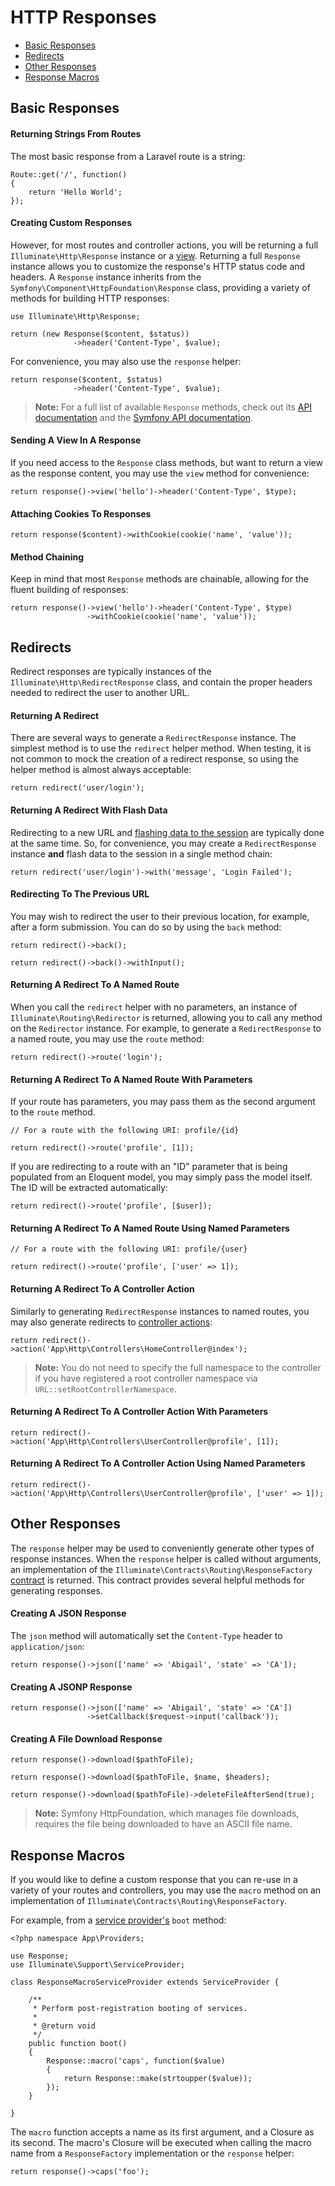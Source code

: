 # HTTP Responses

- [Basic Responses](#basic-responses)
- [Redirects](#redirects)
- [Other Responses](#other-responses)
- [Response Macros](#response-macros)

<a name="basic-responses"></a>
## Basic Responses

#### Returning Strings From Routes

The most basic response from a Laravel route is a string:

	Route::get('/', function()
	{
		return 'Hello World';
	});

#### Creating Custom Responses

However, for most routes and controller actions, you will be returning a full `Illuminate\Http\Response` instance or a [view](/5.0/views). Returning a full `Response` instance allows you to customize the response's HTTP status code and headers. A `Response` instance inherits from the `Symfony\Component\HttpFoundation\Response` class, providing a variety of methods for building HTTP responses:

	use Illuminate\Http\Response;

	return (new Response($content, $status))
	              ->header('Content-Type', $value);

For convenience, you may also use the `response` helper:

	return response($content, $status)
	              ->header('Content-Type', $value);

> **Note:** For a full list of available `Response` methods, check out its [API documentation](http://laravel.com/api/master/Illuminate/Http/Response.html) and the [Symfony API documentation](http://api.symfony.com/2.5/Symfony/Component/HttpFoundation/Response.html).

#### Sending A View In A Response

If you need access to the `Response` class methods, but want to return a view as the response content, you may use the `view` method for convenience:

	return response()->view('hello')->header('Content-Type', $type);

#### Attaching Cookies To Responses

	return response($content)->withCookie(cookie('name', 'value'));

#### Method Chaining

Keep in mind that most `Response` methods are chainable, allowing for the fluent building of responses:

	return response()->view('hello')->header('Content-Type', $type)
                     ->withCookie(cookie('name', 'value'));

<a name="redirects"></a>
## Redirects

Redirect responses are typically instances of the `Illuminate\Http\RedirectResponse` class, and contain the proper headers needed to redirect the user to another URL.

#### Returning A Redirect

There are several ways to generate a `RedirectResponse` instance. The simplest method is to use the `redirect` helper method. When testing, it is not common to mock the creation of a redirect response, so using the helper method is almost always acceptable:

	return redirect('user/login');

#### Returning A Redirect With Flash Data

Redirecting to a new URL and [flashing data to the session](/5.0/session) are typically done at the same time. So, for convenience, you may create a `RedirectResponse` instance **and** flash data to the session in a single method chain:

	return redirect('user/login')->with('message', 'Login Failed');

#### Redirecting To The Previous URL

You may wish to redirect the user to their previous location, for example, after a form submission. You can do so by using the `back` method:

	return redirect()->back();

	return redirect()->back()->withInput();

#### Returning A Redirect To A Named Route

When you call the `redirect` helper with no parameters, an instance of `Illuminate\Routing\Redirector` is returned, allowing you to call any method on the `Redirector` instance. For example, to generate a `RedirectResponse` to a named route, you may use the `route` method:

	return redirect()->route('login');

#### Returning A Redirect To A Named Route With Parameters

If your route has parameters, you may pass them as the second argument to the `route` method.

	// For a route with the following URI: profile/{id}

	return redirect()->route('profile', [1]);

If you are redirecting to a route with an "ID" parameter that is being populated from an Eloquent model, you may simply pass the model itself. The ID will be extracted automatically:

	return redirect()->route('profile', [$user]);

#### Returning A Redirect To A Named Route Using Named Parameters

	// For a route with the following URI: profile/{user}

	return redirect()->route('profile', ['user' => 1]);

#### Returning A Redirect To A Controller Action

Similarly to generating `RedirectResponse` instances to named routes, you may also generate redirects to [controller actions](/5.0/controllers):

	return redirect()->action('App\Http\Controllers\HomeController@index');

> **Note:** You do not need to specify the full namespace to the controller if you have registered a root controller namespace via `URL::setRootControllerNamespace`.

#### Returning A Redirect To A Controller Action With Parameters

	return redirect()->action('App\Http\Controllers\UserController@profile', [1]);

#### Returning A Redirect To A Controller Action Using Named Parameters

	return redirect()->action('App\Http\Controllers\UserController@profile', ['user' => 1]);

<a name="other-responses"></a>
## Other Responses

The `response` helper may be used to conveniently generate other types of response instances. When the `response` helper is called without arguments, an implementation of the `Illuminate\Contracts\Routing\ResponseFactory` [contract](/5.0/contracts) is returned. This contract provides several helpful methods for generating responses.

#### Creating A JSON Response

The `json` method will automatically set the `Content-Type` header to `application/json`:

	return response()->json(['name' => 'Abigail', 'state' => 'CA']);

#### Creating A JSONP Response

	return response()->json(['name' => 'Abigail', 'state' => 'CA'])
	                 ->setCallback($request->input('callback'));

#### Creating A File Download Response

	return response()->download($pathToFile);

	return response()->download($pathToFile, $name, $headers);

	return response()->download($pathToFile)->deleteFileAfterSend(true);

> **Note:** Symfony HttpFoundation, which manages file downloads, requires the file being downloaded to have an ASCII file name.

<a name="response-macros"></a>
## Response Macros

If you would like to define a custom response that you can re-use in a variety of your routes and controllers, you may use the `macro` method on an implementation of `Illuminate\Contracts\Routing\ResponseFactory`.

For example, from a [service provider's](/5.0/providers) `boot` method:

	<?php namespace App\Providers;

	use Response;
	use Illuminate\Support\ServiceProvider;

	class ResponseMacroServiceProvider extends ServiceProvider {

		/**
		 * Perform post-registration booting of services.
		 *
		 * @return void
		 */
		public function boot()
		{
			Response::macro('caps', function($value)
			{
				return Response::make(strtoupper($value));
			});
		}

	}

The `macro` function accepts a name as its first argument, and a Closure as its second. The macro's Closure will be executed when calling the macro name from a `ResponseFactory` implementation or the `response` helper:

	return response()->caps('foo');